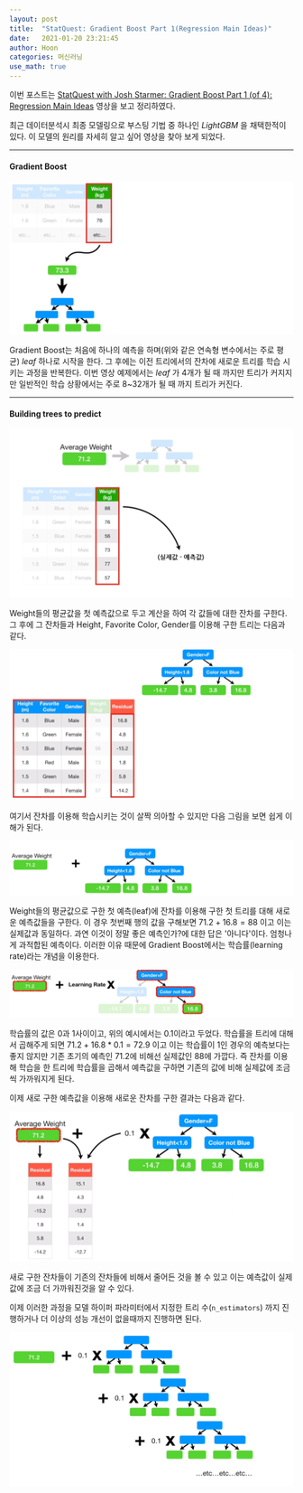 ```yaml
---
layout: post
title:  "StatQuest: Gradient Boost Part 1(Regression Main Ideas)"
date:   2021-01-20 23:21:45
author: Hoon
categories: 머신러닝
use_math: true
---
```


이번 포스트는 [StatQuest with Josh Starmer: Gradient Boost Part 1 (of 4): Regression Main Ideas](https://www.youtube.com/watch?v=3CC4N4z3GJc&list=PLblh5JKOoLUJjeXUvUE0maghNuY2_5fY6) 영상을 보고 정리하였다.

최근 데이터분석시 최종 모델링으로 부스팅 기법 중 하나인 *LightGBM* 을 채택한적이 있다. 이 모델의 원리를 자세히 알고 싶어 영상을 찾아 보게 되었다.

----

#### Gradient Boost

![GradientBoost1.PNG](https://github.com/hoon-923/hoon-923.github.io/blob/main/_images/%EB%A8%B8%EC%8B%A0%EB%9F%AC%EB%8B%9D/GBM/GradientBoost1.PNG?raw=true)

Gradient Boost는 처음에 하나의 예측을 하며(위와 같은 연속형 변수에서는 주로 평균) *leaf* 하나로 시작을 한다. 그 후에는 이전 트리에서의 잔차에 새로운 트리를 학습 시키는 과정을 반복한다. 이번 영상 예제에서는 *leaf* 가 4개가 될 때 까지만 트리가 커지지만 일반적인 학습 상황에서는 주로 8~32개가 될 때 까지 트리가 커진다.

----

#### Building trees to predict

![GradientBoost2.PNG](https://github.com/hoon-923/hoon-923.github.io/blob/main/_images/%EB%A8%B8%EC%8B%A0%EB%9F%AC%EB%8B%9D/GBM/GradientBoost2.PNG?raw=true)

Weight들의 평균값을 첫 예측값으로 두고 계산을 하여 각 값들에 대한 잔차를 구한다. 그 후에 그 잔차들과 Height, Favorite Color, Gender를 이용해 구한 트리는 다음과 같다.

![GradientBoost3-2.PNG](https://github.com/hoon-923/hoon-923.github.io/blob/main/_images/%EB%A8%B8%EC%8B%A0%EB%9F%AC%EB%8B%9D/GBM/GradientBoost3-2.PNG?raw=true)





여기서 잔차를 이용해 학습시키는 것이 살짝 의아할 수 있지만 다음 그림을 보면 쉽게 이해가 된다.

![GradientBoost9.PNG](https://github.com/hoon-923/hoon-923.github.io/blob/main/_images/%EB%A8%B8%EC%8B%A0%EB%9F%AC%EB%8B%9D/GBM/GradientBoost9.PNG?raw=true)

Weight들의 평균값으로 구한 첫 예측(leaf)에 잔차를 이용해 구한 첫 트리를 대해 새로운 예측값들을 구한다. 이 경우 첫번째 행의 값을 구해보면 $71.2 + 16.8 = 88$ 이고 이는 실제값과 동일하다. 과연 이것이 정말 좋은 예측인가?에 대한 답은 '아니다'이다. 엄청나게 과적합된 예측이다. 이러한 이유 때문에 Gradient Boost에서는 학습률(learning rate)라는 개념을 이용한다.

![GradientBoost4.PNG](https://github.com/hoon-923/hoon-923.github.io/blob/main/_images/%EB%A8%B8%EC%8B%A0%EB%9F%AC%EB%8B%9D/GBM/GradientBoost4.PNG?raw=true)

학습률의 값은 0과 1사이이고, 위의 예시에서는 0.1이라고 두었다. 학습률을 트리에 대해서 곱해주게 되면 $71.2+16.8*0.1=72.9$ 이고 이는 학습률이 1인 경우의 예측보다는 좋지 않지만 기존 초기의 예측인 71.2에 비해선 실제값인 88에 가깝다. 즉 잔차를 이용해 학습을 한 트리에 학습률을 곱해서 예측값을 구하면 기존의 값에 비해 실제값에 조금씩 가까워지게 된다.

이제 새로 구한 예측값을 이용해 새로운 잔차를 구한 결과는 다음과 같다.

![GradientBoost8.PNG](https://github.com/hoon-923/hoon-923.github.io/blob/main/_images/%EB%A8%B8%EC%8B%A0%EB%9F%AC%EB%8B%9D/GBM/GradientBoost8.PNG?raw=true)



새로 구한 잔차들이 기존의 잔차들에 비해서 줄어든 것을 볼 수 있고 이는 예측값이 실제값에 조금 더 가까워진것을 알 수 있다. 

이제 이러한 과정을 모델 하이퍼 파라미터에서 지정한 트리 수(`n_estimators`) 까지 진행하거나 더 이상의 성능 개선이 없을때까지 진행하면 된다.

![GradientBoost6.PNG](https://github.com/hoon-923/hoon-923.github.io/blob/main/_images/%EB%A8%B8%EC%8B%A0%EB%9F%AC%EB%8B%9D/GBM/GradientBoost6.PNG?raw=true)

